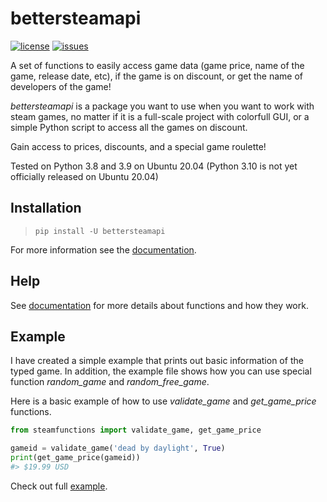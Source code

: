 # bettersteamapi

[![license](https://img.shields.io/github/license/netW3k/bettersteamapi)](https://github.com/netW3k/bettersteamapi/blob/GitInit/LICENSE)
[![issues](https://img.shields.io/github/issues/netW3k/bettersteamapi)](https://github.com/netW3k/bettersteamapi/issues)

A set of functions to easily access game data (game price, name of the game, release date, etc), if the game is on discount, or get the name of developers of the game! 

*bettersteamapi* is a package you want to use when you want to work with steam games, no matter if it is a full-scale project with colorfull GUI, or a simple Python script to access all the games on discount.

Gain access to prices, discounts, and a special game roulette!

Tested on Python 3.8 and 3.9 on Ubuntu 20.04 (Python 3.10 is not yet officially released on Ubuntu 20.04)


## Installation

>`pip install -U bettersteamapi`

For more information see the [documentation]().

## Help
See [documentation]() for more details about functions and how they work. 

## Example
I have created a simple example that prints out basic information of the typed game. In addition, the example file shows how you can use special function *random_game* and *random_free_game*. 

Here is a basic example of how to use *validate_game* and *get_game_price* functions.
```py
from steamfunctions import validate_game, get_game_price

gameid = validate_game('dead by daylight', True)
print(get_game_price(gameid))
#> $19.99 USD

```

Check out full [example](https://github.com/netW3k/bettersteamapi/blob/GitInit/example.py).
